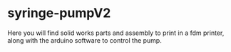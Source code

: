 # syringe-pumpV2
Here you will find solid works parts and assembly to print in a fdm printer, along with the arduino software to control the pump. 
